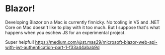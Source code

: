 # Blazor!

Developing Blazor on a Mac is currently finnicky. No tooling in VS and .NET Core on Mac doesn't like to play with it too much.
But I suppose that's what happens when you eschew JS for an experimental project.

Super helpful! https://medium.com/@st.mas29/microsoft-blazor-web-api-with-jwt-authentication-part-1-f33a44abab9d
